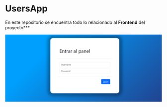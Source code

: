 # UsersApp
En este repositorio se encuentra todo lo relacionado al **Frontend** del proyecto***

<div align="center">
  <img src="https://github.com/estefiturin/users-app/blob/main/panel-login.png">
</div>
